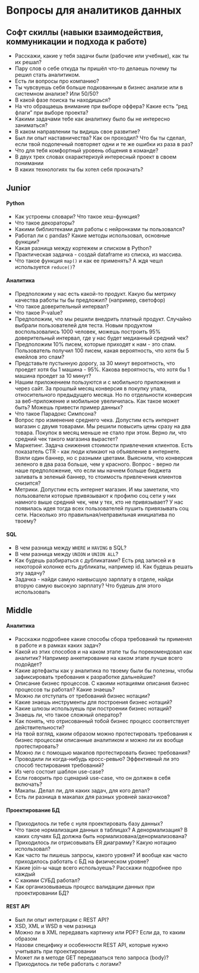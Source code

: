 # Вопросы для аналитиков данных

## Софт скиллы (навыки взаимодействия, коммуникации и подхода к работе)

* Расскажи, какие у тебя задачи были (рабочие или учебные), как ты их решал?
* Пару слов о себе откуда ты пришёл что-то делаешь почему ты решил стать аналитиком.
* Есть ли вопросы про компанию?
* Ты чувсвуешь себя больше подкованным в бизнес анализе или в системном анализе? Или 50/50?
* В какой фазе поиска ты находишься?
* На что обращаешь внимание при выборе оффера? Какие есть “ред флаги” при выборе проекта?
* Какими задачами тебе как аналитику было бы не интересно заниматься?
* В каком направлении ты видишь свое развитие?
* Был ли опыт наставничества? Как он проходил? Что бы ты сделал, если твой подопечный повторяет одни и те же ошибки из раза в раз?
* Что для тебя комфортный уровень общения в команде?
* В двух трех словах охарактеризуй интересный проект в своем понимании
* В каких технологиях ты бы хотел себя прокачать?

## Junior

#### Python

* Как устроены словари? Что такое хеш-функция?
* Что такое декораторы?
* Какими библиотеками для работы с нейронками ты пользовался?
* Работал ли с pandas? Какие методы использовал, основные функции?
* Какая разница между кортежем и списком в Python?
* Практическая задачка - создай dataframe из списка, из массива.
* Что такое функция `map()` и как ее применять? А ждя чешл используется `reduce()`?

#### Аналитика

* Предположим у нас есть какой-то продукт. Какую бы метрику качества работы ты бы предложил? (например, светофор)
* Что такое доверительный интервал?
* Что такое P-value?
* Предположим, что мы решили внедрить платный продукт. Случайно выбрали пользователей для теста. Новым продуктом воспользовались 1000 человек, можешь построить 95% доверительный интервал, где у нас будет медианный средний чек?
* Предположим 10% писем, которые приходят к нам - это спам. Пользователь получил 100 писем, какая вероятность, что хотя бы 5 емейлов это спам?
* Представьте пустынную дорогу, за 30 минут вероятность, что проедет хотя бы 1 машина - 95%. Какова вероятность, что хотя бы 1 машина проедет за 10 минут?
* Нашим приложением пользуются и с мобильного приложения и через сайт. За прошлый месяц конверсия в покупку упала, относительного предыдущего месяца. Но по отдельности конверсия за веб-приложение и мобильное увеличилась. Как такое может быть? Можешь привести пример данных?
* Что такое Парадокс Симпсона?
* Вопрос про изменение среднего чека. Допустим есть интернет магазин с двумя товарами. Мы решили повысить цены сразу на два товара. Покупок в месяц меньше не стало при этом. Верно ли, что средний чек такого магазина вырастет?
* Маркетинг. Задача снижения стоимости привлечения клиентов. Есть показатель CTR - как люди кликают на объявление в интернете. Взяли один баннер, но с разными цветами. Выяснили, что конверсия зеленого в два раза больше, чем у красного. Вопрос - верно ли наше предположение, что если мы начнем больше бюджета заливать в зеленый баннер, то стоимость привлечения клиентов снизится?
* Метрики. Допустим есть интернет магазин. И мы заметили, что пользователи которые привязывают к профилю соц сети у них намного выше средний чек, чем у тех, кто не привязывает? У нас появилась идея тогда всех пользователей пушить привязывать соц сети. Насколько это правильная/неправильная инициатива по твоему?

#### SQL

* В чем разница между `WHERE` и `HAVING` в SQL?
* В чем разница между `UNION` и `UNION ALL`?
* Как будешь разбираться с дубликатами? Есть ряд записей и в некоторой колонке есть дубликаты, например id. Как будешь решать эту задачу?
* Задачка - найди самую наивысшую зарплату в отделе, найди вторую самую высокую зарплату? Что будешь для этого использовать

## Middle 

#### Аналитика
* Расскажи подробнее какие способы сбора требований ты применял в работе и в рамках каких задач?
* Какой из этих способов и на каком этапе ты бы порекомендовал как аналитик? Например анкетирование на каком этапе лучше всего подойдет?
* Какие артефакты как у аналитика по твоему были бы полезны, чтобы зафиксировать требования к разработке дальнейшие?
* Описание бизнес процессов. С какими нотациями описания бизнес процессов ты работал? Какие знаешь? 
* Можно ли отступать от требований бизнес нотации?
* Какие знаешь инструменты для построения бизнес нотаций?
* Какие шлюзы используешь при построении бизнес нотаций?
* Знаешь ли, что такое сложный оператор? 
* Как понять, что отрисованный тобой бизнес процесс соответствует действительности?
* На твой взгляд, каким образом можно протестировать требования к бизнес процессам описанные аналитиком и можно ли их вообще протестировать?
* Можно ли с помощью макапов протестировать бизнес требования?
* Проводили ли когда-нибудь кросс-ревью? Эффективный ли это способ тестирования требований?
* Из чего состоит шаблон use-case? 
* Если говорить про сценарий use-case, что он должен в себя включать?
* Макапы. Делал ли, для каких задач, для кого делал?
* Есть ли разница в макапах для разных уровней заказчиков?
  
#### Проектирование БД
* Приходилось ли тебе с нуля проектировать базу данных?
* Что такое нормализация данных в таблицах? А денормализация? В каких случаях БД должна быть нормализована/денормализована?
* Приходилось ли отрисовывать ER диаграмму? Какую нотацию использовал?
* Как часто ты пишешь запросы, какого уровня? И вообще как часто приходилось работать с БД на физическом уровне?
* Какие join-ы чаще всего используешь? Расскажи подробнее про каждый
* С какими СУБД работал?
* Как организовываешь процесс валидации данных при проектировании БД?
  
#### REST API
* Был ли опыт интеграции с REST API?
* XSD, XML и WSD в чем разница
* Можно ли в XML передавать картинку или PDF? Если да, то каким образом
* Назови специфику и особенности REST API, которые нужно учитывать при проектировании
* Может ли в методе GET передаваться тело запроса (body)?
* Приходилось ли тебе работать с логами?
